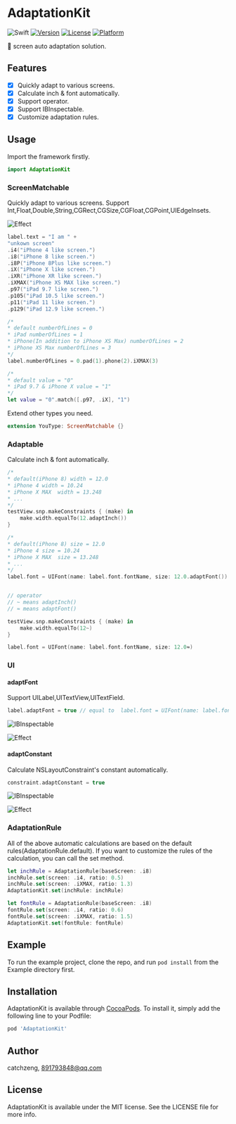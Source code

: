 # AdaptationKit

![Swift](https://img.shields.io/badge/Swift-4.2-green.svg)
[![Version](https://img.shields.io/cocoapods/v/AdaptationKit.svg?style=flat)](https://cocoapods.org/pods/AdaptationKit)
[![License](https://img.shields.io/cocoapods/l/AdaptationKit.svg?style=flat)](https://cocoapods.org/pods/AdaptationKit)
[![Platform](https://img.shields.io/cocoapods/p/AdaptationKit.svg?style=flat)](https://cocoapods.org/pods/AdaptationKit)

📱 screen auto adaptation solution.

## Features

- [x] Quickly adapt to various screens.
- [x] Calculate inch & font automatically.
- [x] Support operator.
- [x] Support IBInspectable.
- [x] Customize adaptation rules.

## Usage

Import the framework firstly.

```swift
import AdaptationKit
```

### ScreenMatchable

Quickly adapt to various screens. Support Int,Float,Double,String,CGRect,CGSize,CGFloat,CGPoint,UIEdgeInsets.

![Effect](https://raw.githubusercontent.com/CatchZeng/AdaptationKit/master/images/inch.jpg)

```swift
label.text = "I am " +
"unkown screen"
.i4("iPhone 4 like screen.")
.i8("iPhone 8 like screen.")
.i8P("iPhone 8Plus like screen.")
.iX("iPhone X like screen.")
.iXR("iPhone XR like screen.")
.iXMAX("iPhone XS MAX like screen.")
.p97("iPad 9.7 like screen.")
.p105("iPad 10.5 like screen.")
.p11("iPad 11 like screen.")
.p129("iPad 12.9 like screen.")

/*
* default numberOfLines = 0
* iPad numberOfLines = 1
* iPhone(In addition to iPhone XS Max) numberOfLines = 2
* iPhone XS Max numberOfLines = 3
*/
label.numberOfLines = 0.pad(1).phone(2).iXMAX(3)

/*
* default value = "0"
* iPad 9.7 & iPhone X value = "1"
*/
let value = "0".match([.p97, .iX], "1")
```

Extend other types you need.

```swift
extension YouType: ScreenMatchable {}
```

### Adaptable

Calculate inch & font automatically.

```swift
/*
* default(iPhone 8) width = 12.0
* iPhone 4 width = 10.24
* iPhone X MAX  width = 13.248
* ...
*/
testView.snp.makeConstraints { (make) in
    make.width.equalTo(12.adaptInch())
}

/*
* default(iPhone 8) size = 12.0
* iPhone 4 size = 10.24
* iPhone X MAX  size = 13.248
* ...
*/
label.font = UIFont(name: label.font.fontName, size: 12.0.adaptFont())


// operator
// ~ means adaptInch()
// ≈ means adaptFont()

testView.snp.makeConstraints { (make) in
    make.width.equalTo(12~)
}

label.font = UIFont(name: label.font.fontName, size: 12.0≈) 
```

### UI

#### adaptFont

Support UILabel,UITextView,UITextField.

```swift
label.adaptFont = true // equal to  label.font = UIFont(name: label.font.fontName, size: font.pointSize.adaptFont())
```

![IBInspectable](https://raw.githubusercontent.com/CatchZeng/AdaptationKit/master/images/adaptFont.jpg)

![Effect](https://raw.githubusercontent.com/CatchZeng/AdaptationKit/master/images/adaptFontEffect.jpg)

#### adaptConstant

Calculate NSLayoutConstraint's constant automatically.

```swift
constraint.adaptConstant = true
```

![IBInspectable](https://raw.githubusercontent.com/CatchZeng/AdaptationKit/master/images/adaptConstant.jpg)

![Effect](https://raw.githubusercontent.com/CatchZeng/AdaptationKit/master/images/adaptConstantEffect.jpg)

### AdaptationRule

All of the above automatic calculations are based on the default rules(AdaptationRule.default).
If you want to customize the rules of the calculation, you can call the set method.

```swift
let inchRule = AdaptationRule(baseScreen: .i8)
inchRule.set(screen: .i4, ratio: 0.5)
inchRule.set(screen: .iXMAX, ratio: 1.3)
AdaptationKit.set(inchRule: inchRule)

let fontRule = AdaptationRule(baseScreen: .i8)
fontRule.set(screen: .i4, ratio: 0.6)
fontRule.set(screen: .iXMAX, ratio: 1.5)
AdaptationKit.set(fontRule: fontRule)
```

## Example

To run the example project, clone the repo, and run `pod install` from the Example directory first.

## Installation

AdaptationKit is available through [CocoaPods](https://cocoapods.org). To install
it, simply add the following line to your Podfile:

```ruby
pod 'AdaptationKit'
```

## Author

catchzeng, 891793848@qq.com

## License

AdaptationKit is available under the MIT license. See the LICENSE file for more info.
